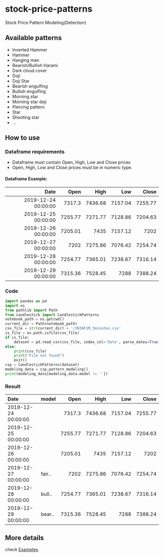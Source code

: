 # stock-price-patterns
Stock Price Pattern Modeling(Detection)

## Available patterns
* Inverted Hammer
* Hammer
* Hanging man
* Bearish/Bullish Harami
* Dark cloud cover
* Doji
* Doji Star
* Bearish engulfing
* Bullish engulfing
* Morning star
* Morning star doji
* Piercing pattern
* Star
* Shooting star
*  ...


## How to use
### Dataframe requirements

- Dataframe must contain Open, High, Low and Close prices
- Open, High, Low and Close prices must be in numeric type.

#### Dataframe Example: 

|                Date |    Open |    High |     Low |   Close |
|--------------------:|--------:|--------:|--------:|--------:|
| 2019-12-24 00:00:00 |  7317.3 | 7436.68 | 7157.04 | 7255.77 |
| 2019-12-25 00:00:00 | 7255.77 | 7271.77 | 7128.86 | 7204.63 |
| 2019-12-26 00:00:00 | 7205.01 |    7435 | 7157.12 |    7202 |
| 2019-12-27 00:00:00 |    7202 | 7275.86 | 7076.42 | 7254.74 |
| 2019-12-28 00:00:00 | 7254.77 | 7365.01 | 7238.67 | 7316.14 |
| 2019-12-29 00:00:00 | 7315.36 | 7528.45 |    7288 | 7388.24 |

### Code
```python
import pandas as pd
import os
from pathlib import Path
from candlestick import CandlestickPatterns
notebook_path = os.getcwd()
current_dir = Path(notebook_path)
csv_file = str(current_dir) + '/VN30F1M_5minutes.csv'
is_file = os.path.isfile(csv_file)
if is_file:
    dataset = pd.read_csv(csv_file, index_col='Date', parse_dates=True)
else:
    print(csv_file)
    print("File not found")
    exit()
csp = CandlestickPatterns(dataset)
modeling_data = csp.pattern_modeling()
print(modeling_data[modeling_data.model != ''])
```
### Result

| Date                | model  |    Open |    High |     Low |   Close |
|:--------------------|:-------|--------:|--------:|--------:|--------:|
| 2019-12-24 00:00:00 |        |  7317.3 | 7436.68 | 7157.04 | 7255.77 |
| 2019-12-25 00:00:00 |        | 7255.77 | 7271.77 | 7128.86 | 7204.63 |
| 2019-12-26 00:00:00 |        | 7205.01 |    7435 | 7157.12 |    7202 |
| 2019-12-27 00:00:00 | fair.. |    7202 | 7275.86 | 7076.42 | 7254.74 |
| 2019-12-28 00:00:00 | bull.. | 7254.77 | 7365.01 | 7238.67 | 7316.14 |
| 2019-12-29 00:00:00 | bear.. | 7315.36 | 7528.45 |    7288 | 7388.24 |


## More details
check [Examples](https://github.com/zuongthaotn/stock-price-patterns/candlestick-examples.ipynb).
